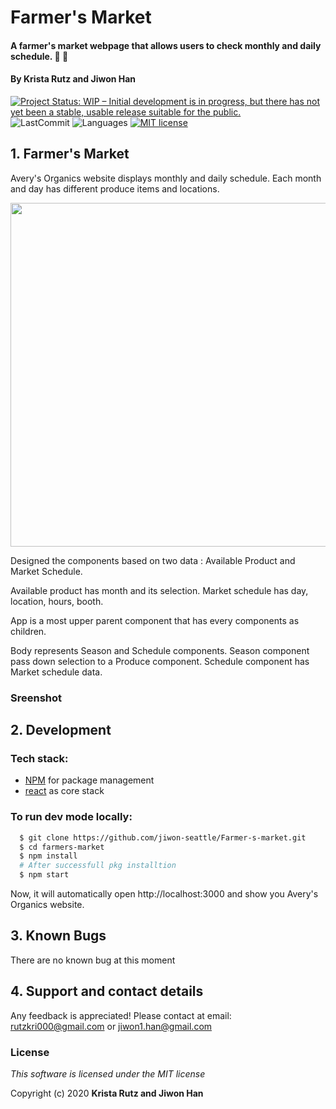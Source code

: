 
# Farmer's Market

#### A farmer's market webpage that allows users to check monthly and daily schedule. :seedling: :apple:

#### By **Krista Rutz and Jiwon Han**

[![Project Status: WIP – Initial development is in progress, but there has not yet been a stable, usable release suitable for the public.](https://www.repostatus.org/badges/latest/wip.svg)](https://www.repostatus.org/#wip)
![LastCommit](https://img.shields.io/github/last-commit/jiwon-seattle/Farmer-s-market)
![Languages](https://img.shields.io/github/languages/top/jiwon-seattle/Farmer-s-market)
[![MIT license](https://img.shields.io/badge/License-MIT-orange.svg)](https://lbesson.mit-license.org/)


## 1. Farmer's Market

Avery's Organics website displays monthly and daily schedule.
Each month and day has different produce items and locations.

<image src="src/img/diagram.png" width="550px" />

Designed the components based on two data : Available Product and Market Schedule.

Available product has month and its selection. Market schedule has day, location, hours, booth.

App is a most upper parent component that has every components as children.

Body represents Season and Schedule components. Season component pass down selection to a Produce component. Schedule component has Market schedule data. 

### Sreenshot

<!-- <image src="src/img/screenshot.png" width="750px" /> -->

## 2. Development
### Tech stack:
+ [NPM](https://www.npmjs.com/) for package management
+ [react](https://reactjs.org/) as core stack

### To run dev mode locally:
```bash
  $ git clone https://github.com/jiwon-seattle/Farmer-s-market.git
  $ cd farmers-market
  $ npm install  
  # After successfull pkg installtion
  $ npm start
```
Now, it will automatically open http://localhost:3000 and show you Avery's Organics website.

## 3. Known Bugs

There are no known bug at this moment

## 4. Support and contact details

Any feedback is appreciated! Please contact at email: rutzkri000@gmail.com or jiwon1.han@gmail.com

### License

*This software is licensed under the MIT license*

Copyright (c) 2020 **Krista Rutz and Jiwon Han**

